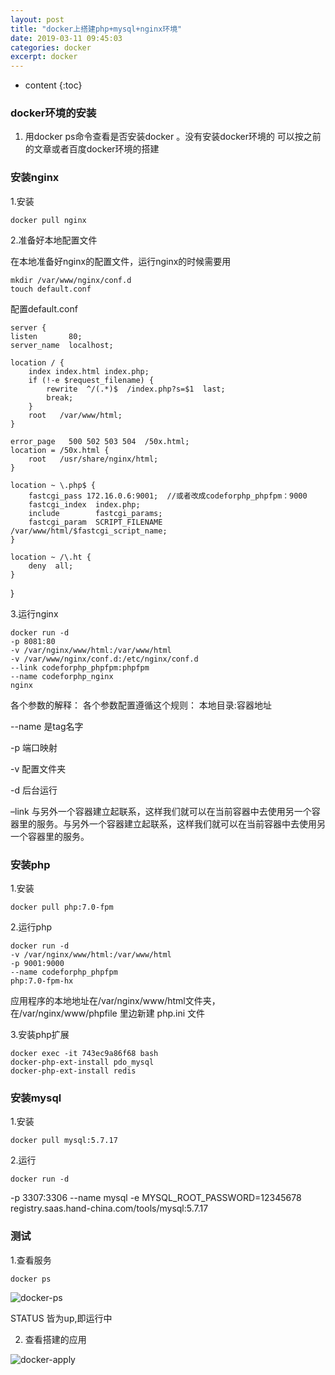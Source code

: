 ```yaml
---
layout: post
title: "docker上搭建php+mysql+nginx环境"
date: 2019-03-11 09:45:03
categories: docker
excerpt: docker
---
```


* content
{:toc}

### docker环境的安装

1. 用docker ps命令查看是否安装docker 。没有安装docker环境的 可以按之前的文章或者百度docker环境的搭建

### 安装nginx 

1.安装

	docker pull nginx

2.准备好本地配置文件

在本地准备好nginx的配置文件，运行nginx的时候需要用
	
	mkdir /var/www/nginx/conf.d
	touch default.conf

配置default.conf

	server {
    listen       80;
    server_name  localhost;

    location / {
        index index.html index.php;
        if (!-e $request_filename) {
            rewrite  ^/(.*)$  /index.php?s=$1  last;
            break;
        }
        root   /var/www/html;
    }

    error_page   500 502 503 504  /50x.html;
    location = /50x.html {
        root   /usr/share/nginx/html;
    }

    location ~ \.php$ {
        fastcgi_pass 172.16.0.6:9001;  //或者改成codeforphp_phpfpm：9000
        fastcgi_index  index.php;
        include        fastcgi_params;
        fastcgi_param  SCRIPT_FILENAME  /var/www/html/$fastcgi_script_name;
    }

    location ~ /\.ht {
        deny  all;
    }
}


3.运行nginx

	docker run -d 
    -p 8081:80  
    -v /var/nginx/www/html:/var/www/html  
    -v /var/www/nginx/conf.d:/etc/nginx/conf.d  
    --link codeforphp_phpfpm:phpfpm   
    --name codeforphp_nginx 
    nginx

各个参数的解释： 各个参数配置遵循这个规则： 本地目录:容器地址

--name 是tag名字

-p 端口映射

-v 配置文件夹

-d 后台运行

–link 与另外一个容器建立起联系，这样我们就可以在当前容器中去使用另一个容器里的服务。与另外一个容器建立起联系，这样我们就可以在当前容器中去使用另一个容器里的服务。   

### 安装php 

1.安装

	docker pull php:7.0-fpm


2.运行php

	docker run -d 
    -v /var/nginx/www/html:/var/www/html 
    -p 9001:9000 
    --name codeforphp_phpfpm 
    php:7.0-fpm-hx

应用程序的本地地址在/var/nginx/www/html文件夹，在/var/nginx/www/phpfile   里边新建  php.ini 文件

3.安装php扩展

	docker exec -it 743ec9a86f68 bash 
	docker-php-ext-install pdo_mysql
	docker-php-ext-install redis

### 安装mysql 

1.安装

	docker pull mysql:5.7.17

2.运行

	docker run -d 
   -p 3307:3306 
   --name mysql 
   -e MYSQL_ROOT_PASSWORD=12345678 
   registry.saas.hand-china.com/tools/mysql:5.7.17

### 测试

1.查看服务

	docker ps 
	
![docker-ps](http://hexing-w.github.io/css/pics/docker-ps.png)

STATUS 皆为up,即运行中 


2. 查看搭建的应用

![docker-apply](http://hexing-w.github.io/css/pics/docker-apply.png)










 







